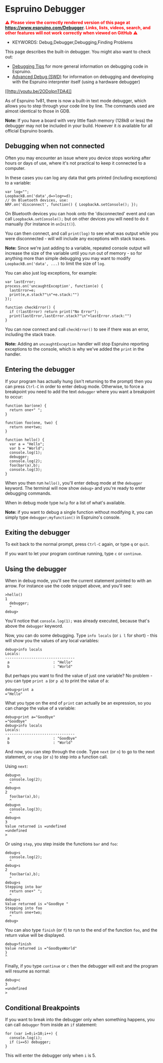 <!--- Copyright (c) 2015 Gordon Williams, Pur3 Ltd. See the file LICENSE for copying permission. -->
Espruino Debugger
===============

<span style="color:red">:warning: **Please view the correctly rendered version of this page at https://www.espruino.com/Debugger. Links, lists, videos, search, and other features will not work correctly when viewed on GitHub** :warning:</span>

* KEYWORDS: Debug,Debugger,Debugging,Finding Problems

This page describes the built-in debugger. You might also want to check out:

* [Debugging Tips](/Debugging) for more general information on debugging code in Espruino.
* [Advanced Debug (SWD)](/AdvancedDebug) for information on debugging and developing with the Espruino interpreter itself (using a hardware debugger)

[[http://youtu.be/2ODoIpnTDA4]]

As of Espruino 1v81, there is now a built-in text mode debugger, which allows you to step through your code line by line. The commands used are almost identical to those in GDB.

**Note:** If you have a board with very little flash memory (128kB or less) the debugger may not be included in your build. However it *is* available for all official Espruino boards.


Debugging when not connected
----------------------------

Often you may encounter an issue where you device stops working after hours or days of use, where it's not practical to keep it connected to a computer.

In these cases you can log any data that gets printed (including exceptions) to a variable:

```
var log="";
LoopbackB.on('data',d=>log+=d);
// On Bluetooth devices, use:
NRF.on('disconnect', function() { LoopbackA.setConsole(); });
```

On Bluetooth devices you can hook onto the 'disconnected' event and can call `LoopbackA.setConsole();` but on other devices you will need to do it manually (for instance in `onInit()`).

You can then connect, and call `print(log)` to see what was output while you were disconnected - will will include any exceptions with stack traces.

**Note:** Since we're just adding to a variable, repeated console output will increase the size of the variable until you run out of memory - so for anything more than simple debugging you may want to modify `LoopbackB.on('data', ...)` to limit the size of `log`.

You can also just log exceptions, for example:

```
var lastError;
process.on('uncaughtException', function(e) {
  lastError=e;
  print(e,e.stack?"\n"+e.stack:"")
});

function checkError() {
  if (!lastError) return print("No Error");
  print(lastError,lastError.stack?"\n"+lastError.stack:"")
}
```

You can now connect and call `checkError()` to see if there was an error, including the stack trace.

**Note:** Adding an `uncaughtException` handler will stop Espruino reporting exceptions to the console, which is why we've added the `print` in the handler.


Entering the debugger
-------------------

If your program has actually hung (isn't returning to the prompt) then you can press `Ctrl-C` in order to enter debug mode. Otherwise, to force a breakpoint you need to add the text `debugger` where you want a breakpoint to occur:

```
function bar(one) {
  return one+" ";
}

function foo(one, two) {
  return one+two;
}

function hello() {
  var a = "Hello";
  var b = "World";
  console.log(1);
  debugger;
  console.log(2);
  foo(bar(a),b);
  console.log(3);
}
```

When you then run `hello()`, you'll enter debug mode at the `debugger` keyword. The terminal will now show `debug>` and you're ready to enter debugging commands.

When in debug mode type `help` for a list of what's available.

**Note:** if you want to debug a single function without modifying it, you can simply type `debugger;myfunction()` in Espruino's console.

Exiting the debugger
------------------

To exit back to the normal prompt, press `Ctrl-C` again, or type `q` or `quit`.

If you want to let your program continue running, type `c` or `continue`.


Using the debugger
----------------

When in debug mode, you'll see the current statement pointed to with an arrow. For instance use the code snippet above, and you'll see:

```
>hello()
1
  debugger;
  ^
debug>
```

You'll notice that `console.log(1);` was already executed, because that's above the `debugger` keyword.

Now, you can do some debugging. Type `info locals` (or `i l` for short) - this will show you the values of any local variables:

```
debug>info locals
Locals:
--------------------------------
 a                    : "Hello"
 b                    : "World"
```

But perhaps you want to find the value of just one variable? No problem - you can type `print a` (or `p a`) to print the value of a:

```
debug>print a
="Hello"
```

What you type on the end of `print` can actually be an expression, so you can change the value of a variable:

```
debug>print a="Goodbye"
="Goodbye"
debug>info locals
Locals:
--------------------------------
 a                    : "Goodbye"
 b                    : "World"
```

And now, you can step through the code. Type `next` (or `n`) to go to the next statement, or `step` (or `s`) to step into a function call.

Using `next`:

```
debug>n
  console.log(2);
  ^
debug>n
2
  foo(bar(a),b);
  ^
debug>n
  console.log(3);
  ^
debug>n
3
Value returned is =undefined
=undefined
>
```

Or using `step`, you step inside the functions `bar` and `foo`:

```
debug>s
  console.log(2);
  ^
debug>s
2
  foo(bar(a),b);
  ^
debug>s
Stepping into bar
  return one+" ";
  ^
debug>s
Value returned is ="Goodbye "
Stepping into foo
  return one+two;
  ^
debug>
```

You can also type `finish` (or `f`) to run to the end of the function `foo`, and the return value will be displayed.

```
debug>finish
Value returned is ="GoodbyeWorld"
}
^
```

Finally, if you type `continue` or `c` then the debugger will exit and the program will resume as normal:

```
debug>c
3
=undefined
>
```

Conditional Breakpoints
---------------------

If you want to break into the debugger only when something happens, you can call `debugger` from inside an `if` statement:

```
for (var i=0;i<10;i++) {
  console.log(i);
  if (i==5) debugger;
}
```

This will enter the debugger only when `i` is 5.

